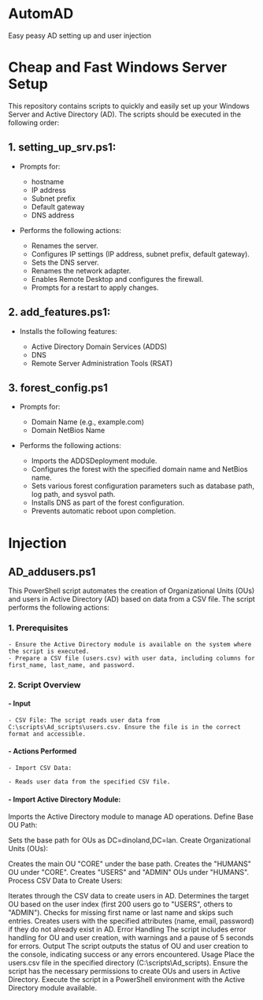 # AutomAD
Easy peasy AD setting up and user injection


# Cheap and Fast Windows Server Setup

This repository contains scripts to quickly and easily set up your Windows Server and Active Directory (AD). The scripts should be executed in the following order:

## 1. setting_up_srv.ps1:
- Prompts for:

    - hostname
    - IP address
    - Subnet prefix
    - Default gateway
    - DNS address

- Performs the following actions: 

    - Renames the server.
    - Configures IP settings (IP address, subnet prefix, default gateway).
    - Sets the DNS server.
    - Renames the network adapter.
    - Enables Remote Desktop and configures the firewall.
    - Prompts for a restart to apply changes.


## 2. add_features.ps1:
- Installs the following features:

    - Active Directory Domain Services (ADDS)
    - DNS
    - Remote Server Administration Tools (RSAT)

## 3. forest_config.ps1
- Prompts for: 

    - Domain Name (e.g., example.com)
    - Domain NetBios Name

- Performs the following actions:

    - Imports the ADDSDeployment module.
    - Configures the forest with the specified domain name and NetBios name.
    - Sets various forest configuration parameters such as database path, log    path, and sysvol path.
    - Installs DNS as part of the forest configuration.
    - Prevents automatic reboot upon completion.


# Injection

## AD_addusers.ps1

This PowerShell script automates the creation of Organizational Units (OUs) and users in Active Directory (AD) based on data from a CSV file. The script performs the following actions:

### 1. Prerequisites

    - Ensure the Active Directory module is available on the system where the script is executed.
    - Prepare a CSV file (users.csv) with user data, including columns for first_name, last_name, and password.

### 2. Script Overview

#### - Input
    - CSV File: The script reads user data from C:\scripts\Ad_scripts\users.csv. Ensure the file is in the correct format and accessible.
#### - Actions Performed
    - Import CSV Data:

    - Reads user data from the specified CSV file.

#### - Import Active Directory Module:

Imports the Active Directory module to manage AD operations.
Define Base OU Path:

Sets the base path for OUs as DC=dinoland,DC=lan.
Create Organizational Units (OUs):

Creates the main OU "CORE" under the base path.
Creates the "HUMANS" OU under "CORE".
Creates "USERS" and "ADMIN" OUs under "HUMANS".
Process CSV Data to Create Users:

Iterates through the CSV data to create users in AD.
Determines the target OU based on the user index (first 200 users go to "USERS", others to "ADMIN").
Checks for missing first name or last name and skips such entries.
Creates users with the specified attributes (name, email, password) if they do not already exist in AD.
Error Handling
The script includes error handling for OU and user creation, with warnings and a pause of 5 seconds for errors.
Output
The script outputs the status of OU and user creation to the console, indicating success or any errors encountered.
Usage
Place the users.csv file in the specified directory (C:\scripts\Ad_scripts\).
Ensure the script has the necessary permissions to create OUs and users in Active Directory.
Execute the script in a PowerShell environment with the Active Directory module available.
